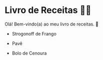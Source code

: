 # Livro de Receitas :man_cook:

Olá! Bem-vindo(a) ao meu livro de receitas. :wave:

- Strogonoff de Frango

- Pavê

- Bolo de Cenoura